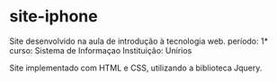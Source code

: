 # site-iphone
Site desenvolvido na aula de introdução à tecnologia web.
período: 1*
curso: Sistema de Informaçao
Instituição: Unirios

Site implementado com HTML e CSS, utilizando a biblioteca Jquery.
